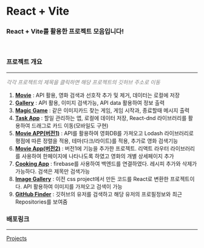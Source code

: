 # React + Vite

### React + Vite를 활용한 프로젝트 모음입니다!

</br>

### 프로젝트 개요

---

_<p style="color: gray">각각 프로젝트의 제목을 클릭하면 해당 프로젝트의 깃허브 주소로 이동<p>_

1. <a href="https://github.com/KaengEE/React-movieApp" style="font-weight: bold">Movie</a> : API 활용, 영화 검색과 선호작 추가 및 제거, 데이터는 로컬에 저장
2. <a href="https://github.com/KaengEE/React-gallery" style="font-weight: bold">Gallery</a> : API 활용, 이미지 검색가능, API data 활용하여 정보 출력
3. <a href="https://github.com/KaengEE/magicMemory" style="font-weight: bold">Magic Game</a> : 같은 이미지카드 찾는 게임, 게임 시작과, 종료할때 메시지 출력
4. <a href="https://github.com/KaengEE/React-taskApp" style="font-weight: bold">Task App</a> : 할일 관리하는 앱, 로컬에 데이터 저장, React-dnd 라이브러리를 활용하여 드래그로 카드 이동(모바일도 구현)
5. <a href="https://github.com/KaengEE/React-movieApp" style="font-weight: bold">Movie APP(버전1)</a> : API를 활용하여 영화DB를 가져오고 Lodash 라이브러리로 평점에 따른 정렬을 적용, 테마(다크/라이트)를 적용, 추가로 영화 검색기능
6. <a href="https://github.com/KaengEE/React-movieapp2" style="font-weight: bold">Movie App(버전2)</a> : 버전1에 기능을 추가한 프로젝트. 리액트 라우터 라이브러리를 사용하여 한페이지에 나타나도록 하였고 영화의 개별 상세페이지 추가
7. <a href="https://github.com/KaengEE/React-cooking-recipe" style="font-weight: bold">Cooking App</a> : firebase를 사용하여 백엔드를 연결하였다. 레시피 추가와 삭제가 가능하다. 검색은 제목만 검색가능
8. <a href="https://github.com/KaengEE/React-image-gallery" style="font-weight: bold">Image Gallery</a> : 이전 css project에서 만든 코드를 React로 변환한 프로젝트이다. API 활용하여 이미지를 가져오고 검색이 가능
9. <a href="https://github.com/KaengEE/React-Github-Finder" style="font-weight: bold">GitHub Finder</a> : 깃허브의 유저를 검색하고 해당 유저의 프로필정보와 최근 Repositories를 보여줌

### 배포링크

---

<a href="https://react-projects-kaengee.netlify.app/">Projects</a>
